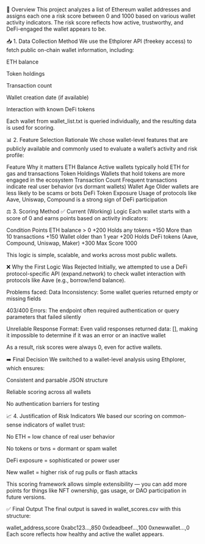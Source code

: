🧠 Overview
This project analyzes a list of Ethereum wallet addresses and assigns each one a risk score between 0 and 1000 based on various wallet activity indicators. The risk score reflects how active, trustworthy, and DeFi-engaged the wallet appears to be.

📥 1. Data Collection Method
We use the Ethplorer API (freekey access) to fetch public on-chain wallet information, including:

ETH balance

Token holdings

Transaction count

Wallet creation date (if available)

Interaction with known DeFi tokens

Each wallet from wallet_list.txt is queried individually, and the resulting data is used for scoring.

📊 2. Feature Selection Rationale
We chose wallet-level features that are publicly available and commonly used to evaluate a wallet’s activity and risk profile:

Feature	Why it matters
ETH Balance	Active wallets typically hold ETH for gas and transactions
Token Holdings	Wallets that hold tokens are more engaged in the ecosystem
Transaction Count	Frequent transactions indicate real user behavior (vs dormant wallets)
Wallet Age	Older wallets are less likely to be scams or bots
DeFi Token Exposure	Usage of protocols like Aave, Uniswap, Compound is a strong sign of DeFi participation

⚖️ 3. Scoring Method
✅ Current (Working) Logic
Each wallet starts with a score of 0 and earns points based on activity indicators:

Condition	Points
ETH balance > 0	+200
Holds any tokens	+150
More than 10 transactions	+150
Wallet older than 1 year	+200
Holds DeFi tokens (Aave, Compound, Uniswap, Maker)	+300
Max Score	1000

This logic is simple, scalable, and works across most public wallets.

❌ Why the First Logic Was Rejected
Initially, we attempted to use a DeFi protocol-specific API (expand.network) to check wallet interaction with protocols like Aave (e.g., borrow/lend balance).

Problems faced:
Data Inconsistency: Some wallet queries returned empty or missing fields

403/400 Errors: The endpoint often required authentication or query parameters that failed silently

Unreliable Response Format: Even valid responses returned data: [], making it impossible to determine if it was an error or an inactive wallet

As a result, risk scores were always 0, even for active wallets.

➡️ Final Decision
We switched to a wallet-level analysis using Ethplorer, which ensures:

Consistent and parsable JSON structure

Reliable scoring across all wallets

No authentication barriers for testing

📈 4. Justification of Risk Indicators
We based our scoring on common-sense indicators of wallet trust:

No ETH = low chance of real user behavior

No tokens or txns = dormant or spam wallet

DeFi exposure = sophisticated or power user

New wallet = higher risk of rug pulls or flash attacks

This scoring framework allows simple extensibility — you can add more points for things like NFT ownership, gas usage, or DAO participation in future versions.

✅ Final Output
The final output is saved in wallet_scores.csv with this structure:


wallet_address,score
0xabc123...,850
0xdeadbeef...,100
0xnewwallet...,0
Each score reflects how healthy and active the wallet appears.

